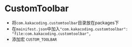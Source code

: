 # CustomToolbar
- 将`com.kakacoding.customtoolbar`目录放在packages下
- 在`mainifest.json`中加入`"com.kakacoding.customtoolbar": "file:com.kakacoding.customtoolbar",`
- 添加宏 `CUSTOM_TOOLBAR`
